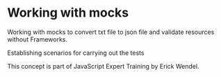 # Working with mocks

Working with mocks to convert txt file to json file and validate resources without Frameworks.

Establishing scenarios for carrying out the tests

This concept is part of JavaScript Expert Training by Erick Wendel.
